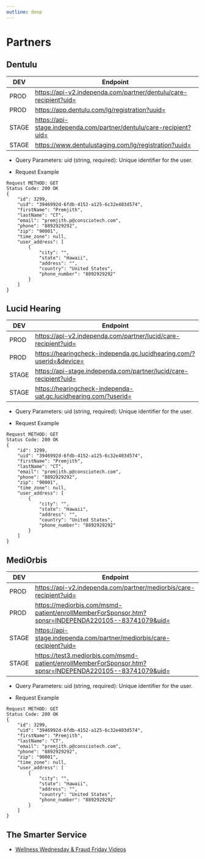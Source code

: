 ```yaml
---
outline: deep
---
```


# Partners

## Dentulu

| DEV | Endpoint |
| ----------- | ----------- |
| PROD | https://api-v2.independa.com/partner/dentulu/care-recipient?uid= |
| PROD | https://app.dentulu.com/lg/registration?uuid= |
| STAGE | https://api-stage.independa.com/partner/dentulu/care-recipient?uid= |
| STAGE | https://www.dentulustaging.com/lg/registration?uuid= |

- Query Parameters: uid (string, required): Unique identifier for the user.

- Request Example

```
Request METHOD: GET
Status Code: 200 OK
{
	"id": 3299,
	"uid": "3946992d-6fdb-4152-a125-6c32e403d574",
	"firstName": "Premjith",
	"lastName": "CT",
	"email": "premjith.p@consciotech.com",
	"phone": "8892929292",
	"zip": "90001",
	"time_zone": null,
	"user_address": [
		{
			"city": "",
			"state": "Hawaii",
			"address": "",
			"country": "United States",
			"phone_number": "8892929292"
		}
	]
}

```

## Lucid Hearing 

| DEV | Endpoint |
| ----------- | ----------- |
| PROD | https://api-v2.independa.com/partner/lucid/care-recipient?uid= |
| PROD | https://hearingcheck-independa.gc.lucidhearing.com/?userid=&device= |
| STAGE | https://api-stage.independa.com/partner/lucid/care-recipient?uid= |
| STAGE | https://hearingcheck-independa-uat.gc.lucidhearing.com/?userid= |

- Query Parameters: uid (string, required): Unique identifier for the user.

- Request Example
```
Request METHOD: GET
Status Code: 200 OK
{
	"id": 3299,
	"uid": "3946992d-6fdb-4152-a125-6c32e403d574",
	"firstName": "Premjith",
	"lastName": "CT",
	"email": "premjith.p@consciotech.com",
	"phone": "8892929292",
	"zip": "90001",
	"time_zone": null,
	"user_address": [
		{
			"city": "",
			"state": "Hawaii",
			"address": "",
			"country": "United States",
			"phone_number": "8892929292"
		}
	]
}
```

## MediOrbis 

| DEV | Endpoint |
| ----------- | ----------- |
| PROD | https://api-v2.independa.com/partner/mediorbis/care-recipient?uid= |
| PROD | https://mediorbis.com/msmd-patient/enrollMemberForSponsor.htm?spnsr=INDEPENDA220105--83741079&uid= |
| STAGE | https://api-stage.independa.com/partner/mediorbis/care-recipient?uid= |
| STAGE | https://test3.mediorbis.com/msmd-patient/enrollMemberForSponsor.htm?spnsr=INDEPENDA220105--83741079&uid= |

- Query Parameters: uid (string, required): Unique identifier for the user.

- Request Example

```
Request METHOD: GET
Status Code: 200 OK
{
	"id": 3299,
	"uid": "3946992d-6fdb-4152-a125-6c32e403d574",
	"firstName": "Premjith",
	"lastName": "CT",
	"email": "premjith.p@consciotech.com",
	"phone": "8892929292",
	"zip": "90001",
	"time_zone": null,
	"user_address": [
		{
			"city": "",
			"state": "Hawaii",
			"address": "",
			"country": "United States",
			"phone_number": "8892929292"
		}
	]
}
```

## The Smarter Service

- [Wellness Wednesday & Fraud Friday Videos](https://drive.google.com/drive/folders/1rg8kSbAeDLBFCxFRSVeG4srrhmsA4UAt)